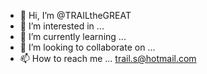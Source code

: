 - 👋 Hi, I’m @TRAILtheGREAT
- 👀 I’m interested in ...
- 🌱 I’m currently learning ...
- 💞️ I’m looking to collaborate on ...
- 📫 How to reach me ... trail.s@hotmail.com

<!---
TRAILtheGREAT/TRAILtheGREAT is a ✨ special ✨ repository because its `README.md` (this file) appears on your GitHub profile.
You can click the Preview link to take a look at your changes.
--->
